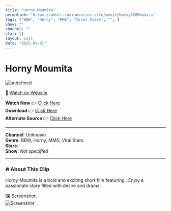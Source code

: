 ```yaml
---
title: "Horny Moumita"
permalink: "https://adult.indianseries.site/movie/Horny%20Moumita"
tags: ["BBW", "Horny", "MMS", "Viral Stars", "", ]
show: ""
channel: ""
star: []
layout: post
date: "2025-01-01"
---
```


# Horny Moumita

![undefined](https://desisins.com/wp-content/uploads/2024/10/Horny-Moumita-DesiSins.com_.jpg)

🔗 [Watch on Website](https://adult.indianseries.site/movie/Horny%20Moumita)

**Watch Now** 👉 [Click Here](https://adult.indianseries.site/movie/Horny%20Moumita)  
**Download** 👉 [Click Here](https://adult.indianseries.site/movie/Horny%20Moumita)  
**Alternate Source** 👉 [Click Here](https://adult.indianseries.site/movie/Horny%20Moumita)

---

**Channel**: Unknown  
**Genre**: BBW, Horny, MMS, Viral Stars  
**Stars**:   
**Show**: *Not specified*

---

### 🔥 About This Clip

Horny Moumita is a bold and exciting short film featuring . Enjoy a passionate story filled with desire and drama.
 
🖼️ Screenshot:  
![Screenshot](https://desisins.com/wp-content/uploads/2024/10/Horny-Moumita-DesiSins.com_.jpg)
